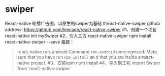# swiper
React-native 轮播广告图，以原生的swiper为基础
#react-native-swiper github address:
https://github.com/leecade/react-native-swiper
#1、创建一个项目
react-native init mySwiper
#2、引入三方 react-native-swiper 
npm install react-native-swiper --save
报错：
>react-native run-android
Command `run-android` unrecognized. Make sure that you have run `npm install` an
d that you are inside a react-native project.
#3、安装npm
npm install
#4、导入到工程
import Swiper from 'react-native-swiper'
